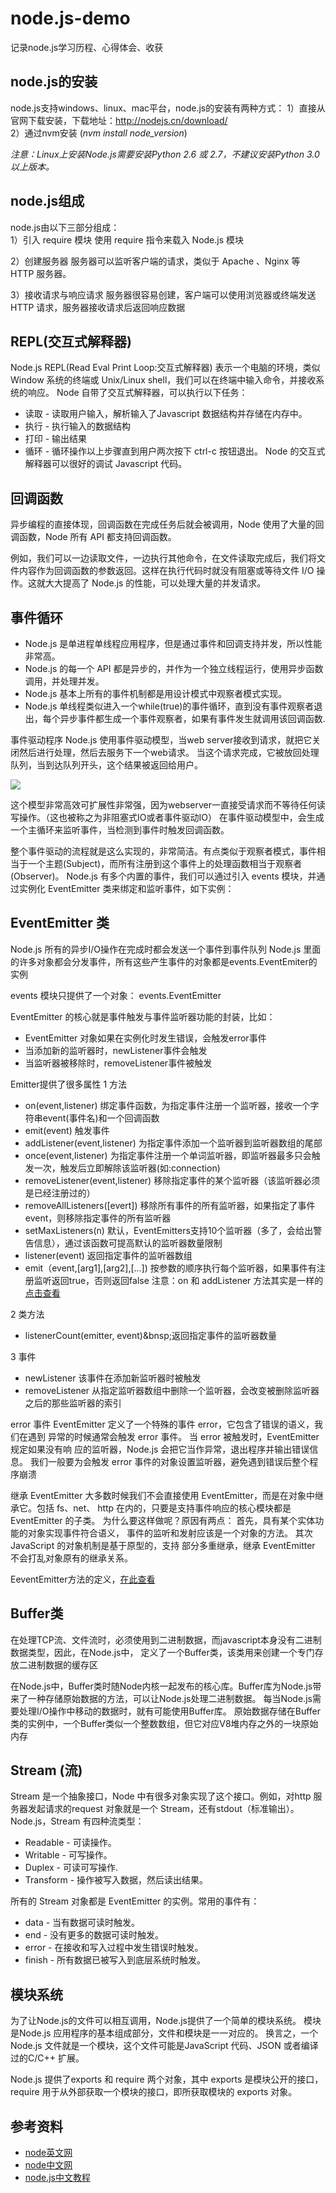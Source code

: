 # node.js-demo
记录node.js学习历程、心得体会、收获

## node.js的安装
node.js支持windows、linux、mac平台，node.js的安装有两种方式： 
1）直接从官网下载安装，下载地址：http://nodejs.cn/download/  
2）通过nvm安装 (*nvm install node_version*)

*注意：Linux上安装Node.js需要安装Python 2.6 或 2.7，不建议安装Python 3.0以上版本。*

## node.js组成
node.js由以下三部分组成：  
1）引入 require 模块
使用 require 指令来载入 Node.js 模块

2）创建服务器
服务器可以监听客户端的请求，类似于 Apache 、Nginx 等 HTTP 服务器。

3）接收请求与响应请求 
服务器很容易创建，客户端可以使用浏览器或终端发送 HTTP 请求，服务器接收请求后返回响应数据

## REPL(交互式解释器)
Node.js REPL(Read Eval Print Loop:交互式解释器) 表示一个电脑的环境，类似 Window 系统的终端或 Unix/Linux shell，我们可以在终端中输入命令，并接收系统的响应。
Node 自带了交互式解释器，可以执行以下任务：
* 读取 - 读取用户输入，解析输入了Javascript 数据结构并存储在内存中。
* 执行 - 执行输入的数据结构
* 打印 - 输出结果
* 循环 - 循环操作以上步骤直到用户两次按下 ctrl-c 按钮退出。
Node 的交互式解释器可以很好的调试 Javascript 代码。

## 回调函数
异步编程的直接体现，回调函数在完成任务后就会被调用，Node 使用了大量的回调函数，Node 所有 API 都支持回调函数。

例如，我们可以一边读取文件，一边执行其他命令，在文件读取完成后，我们将文件内容作为回调函数的参数返回。这样在执行代码时就没有阻塞或等待文件 I/O 操作。这就大大提高了 Node.js 的性能，可以处理大量的并发请求。

## 事件循环
* Node.js 是单进程单线程应用程序，但是通过事件和回调支持并发，所以性能非常高。
* Node.js 的每一个 API 都是异步的，并作为一个独立线程运行，使用异步函数调用，并处理并发。
* Node.js 基本上所有的事件机制都是用设计模式中观察者模式实现。
* Node.js 单线程类似进入一个while(true)的事件循环，直到没有事件观察者退出，每个异步事件都生成一个事件观察者，如果有事件发生就调用该回调函数.

事件驱动程序
Node.js 使用事件驱动模型，当web server接收到请求，就把它关闭然后进行处理，然后去服务下一个web请求。
当这个请求完成，它被放回处理队列，当到达队列开头，这个结果被返回给用户。

<img src="http://www.runoob.com/wp-content/uploads/2015/09/event_loop.jpg">  

这个模型非常高效可扩展性非常强，因为webserver一直接受请求而不等待任何读写操作。（这也被称之为非阻塞式IO或者事件驱动IO）
在事件驱动模型中，会生成一个主循环来监听事件，当检测到事件时触发回调函数。

整个事件驱动的流程就是这么实现的，非常简洁。有点类似于观察者模式，事件相当于一个主题(Subject)，而所有注册到这个事件上的处理函数相当于观察者(Observer)。
Node.js 有多个内置的事件，我们可以通过引入 events 模块，并通过实例化 EventEmitter 类来绑定和监听事件，如下实例：

## EventEmitter 类
Node.js 所有的异步I/O操作在完成时都会发送一个事件到事件队列
Node.js 里面的许多对象都会分发事件，所有这些产生事件的对象都是events.EventEmiter的实例

events 模块只提供了一个对象： events.EventEmitter

EventEmitter 的核心就是事件触发与事件监听器功能的封装，比如：
* EventEmitter 对象如果在实例化时发生错误，会触发error事件
* 当添加新的监听器时，newListener事件会触发
* 当监听器被移除时，removeListener事件被触发

Emitter提供了很多属性
1 方法
* on(event,listener)&nbsp;绑定事件函数，为指定事件注册一个监听器，接收一个字符串event(事件名)和一个回调函数
* emit(event)&nbsp;触发事件
* addListener(event,listener)&nbsp;为指定事件添加一个监听器到监听器数组的尾部
* once(event,listener)&nbsp;为指定事件注册一个单词监听器，即监听器最多只会触发一次，触发后立即解除该监听器(如:connection)
* removeListener(event,listener)&nbsp;移除指定事件的某个监听器（该监听器必须是已经注册过的）
* removeAllListeners(\[evert\])&nbsp;移除所有事件的所有监听器，如果指定了事件event，则移除指定事件的所有监听器
* setMaxListeners(n)&nbsp;默认，EventEmitters支持10个监听器（多了，会给出警告信息），通过该函数可提高默认的监听器数量限制
* listener(event)&nbsp;返回指定事件的监听器数组
* emit（event,\[arg1\],\[arg2\],\[...\])&nbsp;按参数的顺序执行每个监听器，如果事件有注册监听返回true，否则返回false
注意：on 和 addListener 方法其实是一样的 [点击查看](https://github.com/nodejs/node/blob/v1.x/lib/events.js#L244)

2 类方法  
* listenerCount(emitter, event)&bnsp;返回指定事件的监听器数量

3 事件
* newListener&nbsp;该事件在添加新监听器时被触发
* removeListener&nbsp;从指定监听器数组中删除一个监听器，会改变被删除监听器之后的那些监听器的索引  

error 事件
EventEmitter 定义了一个特殊的事件 error，它包含了错误的语义，我们在遇到 异常的时候通常会触发 error 事件。
当 error 被触发时，EventEmitter 规定如果没有响 应的监听器，Node.js 会把它当作异常，退出程序并输出错误信息。
我们一般要为会触发 error 事件的对象设置监听器，避免遇到错误后整个程序崩溃

继承 EventEmitter
大多数时候我们不会直接使用 EventEmitter，而是在对象中继承它。包括 fs、net、 http 在内的，只要是支持事件响应的核心模块都是 EventEmitter 的子类。
为什么要这样做呢？原因有两点：
首先，具有某个实体功能的对象实现事件符合语义， 事件的监听和发射应该是一个对象的方法。
其次 JavaScript 的对象机制是基于原型的，支持 部分多重继承，继承 EventEmitter 不会打乱对象原有的继承关系。

EeventEmitter方法的定义，[在此查看](https://github.com/nodejs/node/blob/v1.x/lib/events.js)

## Buffer类
在处理TCP流、文件流时，必须使用到二进制数据，而javascript本身没有二进制数据类型，因此，在Node.js中，
定义了一个Buffer类，该类用来创建一个专门存放二进制数据的缓存区

在Node.js中，Buffer类时随Node内核一起发布的核心库。Buffer库为Node.js带来了一种存储原始数据的方法，可以让Node.js处理二进制数据。
每当Node.js需要处理I/O操作中移动的数据时，就有可能使用Buffer库。
原始数据存储在Buffer类的实例中，一个Buffer类似一个整数数组，但它对应V8堆内存之外的一块原始内存

## Stream (流)
Stream 是一个抽象接口，Node 中有很多对象实现了这个接口。例如，对http 服务器发起请求的request 对象就是一个 Stream，还有stdout（标准输出）。
Node.js，Stream 有四种流类型：
* Readable - 可读操作。
* Writable - 可写操作。
* Duplex - 可读可写操作.
* Transform - 操作被写入数据，然后读出结果。

所有的 Stream 对象都是 EventEmitter 的实例。常用的事件有：
* data - 当有数据可读时触发。
* end - 没有更多的数据可读时触发。
* error - 在接收和写入过程中发生错误时触发。
* finish - 所有数据已被写入到底层系统时触发。

## 模块系统
为了让Node.js的文件可以相互调用，Node.js提供了一个简单的模块系统。
模块是Node.js 应用程序的基本组成部分，文件和模块是一一对应的。
换言之，一个 Node.js 文件就是一个模块，这个文件可能是JavaScript 代码、JSON 或者编译过的C/C++ 扩展。

Node.js 提供了exports 和 require 两个对象，其中 exports 是模块公开的接口，require 用于从外部获取一个模块的接口，即所获取模块的 exports 对象。

## 参考资料

* [node英文网](https://nodejs.org/)
* [node中文网](http://nodejs.cn/) 
* [node.js中文教程](http://www.runoob.com/nodejs/nodejs-tutorial.html/)
